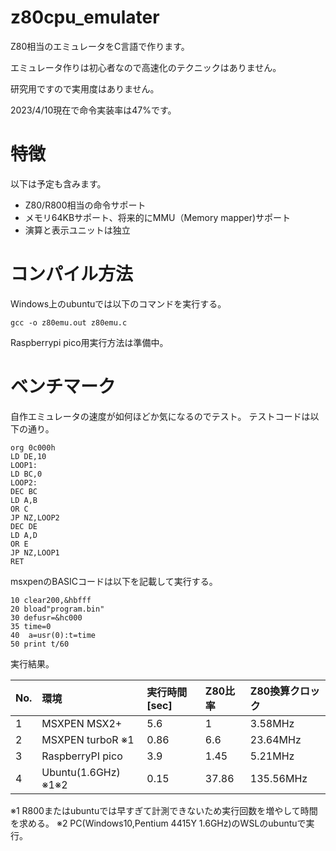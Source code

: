 # z80cpu_emulater

Z80相当のエミュレータをC言語で作ります。

エミュレータ作りは初心者なので高速化のテクニックはありません。

研究用ですので実用度はありません。

2023/4/10現在で命令実装率は47%です。

# 特徴

以下は予定も含みます。

- Z80/R800相当の命令サポート
- メモリ64KBサポート、将来的にMMU（Memory mapper)サポート
- 演算と表示ユニットは独立

# コンパイル方法

Windows上のubuntuでは以下のコマンドを実行する。
```
gcc -o z80emu.out z80emu.c
```

Raspberrypi pico用実行方法は準備中。


# ベンチマーク

自作エミュレータの速度が如何ほどか気になるのでテスト。
テストコードは以下の通り。
```
org 0c000h
LD DE,10
LOOP1:
LD BC,0
LOOP2:
DEC BC
LD A,B
OR C
JP NZ,LOOP2
DEC DE
LD A,D
OR E
JP NZ,LOOP1
RET
```

msxpenのBASICコードは以下を記載して実行する。
```
10 clear200,&hbfff
20 bload"program.bin"
30 defusr=&hc000
35 time=0
40  a=usr(0):t=time
50 print t/60

```

実行結果。

|No.|環境|実行時間[sec]|Z80比率|Z80換算クロック|
|:--|:--|:--|:--|:--|
|1|MSXPEN MSX2+|5.6|1|3.58MHz|
|2|MSXPEN turboR ※1|0.86|6.6|23.64MHz|
|3|RaspberryPI pico|3.9|1.45|5.21MHz|
|4|Ubuntu(1.6GHz) ※1※2|0.15|37.86|135.56MHz|

※1 R800またはubuntuでは早すぎて計測できないため実行回数を増やして時間を求める。
※2 PC(Windows10,Pentium 4415Y 1.6GHz)のWSLのubuntuで実行。
